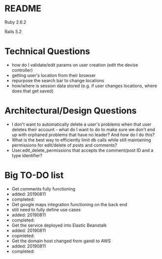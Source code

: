 # README

Ruby 2.6.2

Rails 5.2




# Technical Questions

* how do I validate/edit params on user creation (edit the devise controller)
* getting user's location from their browser
* repurpose the search bar to change locations
* how/where is session data stored (e.g. if user changes locations, where does that get saved)




# Architectural/Design Questions


* I don't want to automatically delete a user's problems when that user deletes their account - what do I want to do to make sure we don't end up with orphaned problems that have no leader? And *how* do I do this?
* What is the best way to efficiently limit db calls while still maintaining permissions for edit/delete of posts and comments?
* User.edit_delete_permissions that accepts the comment/post ID and a type identifier?



# Big TO-DO list

* Get comments fully functioning
 * added: 20190811
 * completed: 
* Get google maps integration functioning on the back end
 * still need to fully define use cases
 * added: 20190811
 * completed: 
* Get the service deployed into Elastic Beanstalk
 * added: 20190811
 * copmleted:
* Get the domain host changed from gandi to AWS
 * added: 20190811
 * completed: 
